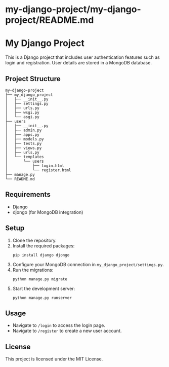 # my-django-project/my-django-project/README.md

# My Django Project

This is a Django project that includes user authentication features such as login and registration. User details are stored in a MongoDB database.

## Project Structure

```
my-django-project
├── my_django_project
│   ├── __init__.py
│   ├── settings.py
│   ├── urls.py
│   ├── wsgi.py
│   └── asgi.py
├── users
│   ├── __init__.py
│   ├── admin.py
│   ├── apps.py
│   ├── models.py
│   ├── tests.py
│   ├── views.py
│   ├── urls.py
│   └── templates
│       └── users
│           ├── login.html
│           └── register.html
├── manage.py
└── README.md
```

## Requirements

- Django
- djongo (for MongoDB integration)

## Setup

1. Clone the repository.
2. Install the required packages:
   ```
   pip install django djongo
   ```
3. Configure your MongoDB connection in `my_django_project/settings.py`.
4. Run the migrations:
   ```
   python manage.py migrate
   ```
5. Start the development server:
   ```
   python manage.py runserver
   ```

## Usage

- Navigate to `/login` to access the login page.
- Navigate to `/register` to create a new user account.

## License

This project is licensed under the MIT License.